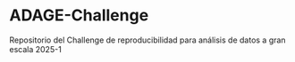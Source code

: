 # ADAGE-Challenge
Repositorio del Challenge de reproducibilidad para análisis de datos a gran escala 2025-1
